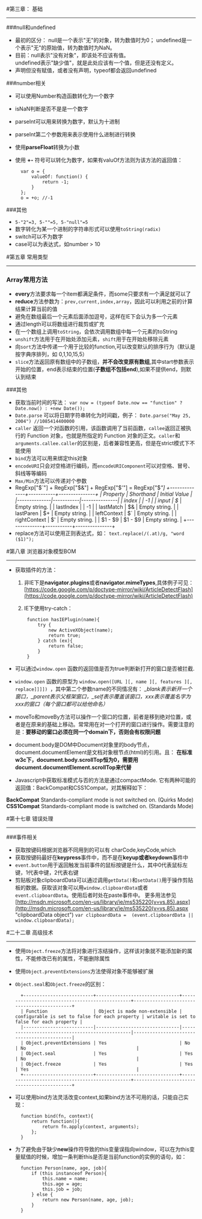 #第三章： 基础

----------

###null和undefined
+ 最初的区分： null是一个表示"无"的对象，转为数值时为0；  undefined是一个表示"无"的原始值，转为数值时为NaN。
+ 目前：null表示"没有对象"，即该处不应该有值。  
undefined表示"缺少值"，就是此处应该有一个值，但是还没有定义。
+ 声明但没有赋值，或者没有声明，typeof都会返回undefined

###number相关
+ 可以使用Number构造函数转化为一个数字
+ isNaN判断是否不是是一个数字
+ parseInt可以用来转换为数字，默认为十进制
+ parseInt第二个参数用来表示使用什么进制进行转换
+ 使用**parseFloat**转换为小数
+ 使用 **+-** 符号可以转化为数字，如果有valuOf方法则为该方法的返回值：

		var o = { 
		    valueOf: function() {
		        return -1;
		    }
		};
		o = +o; //-1

###其他
+ `5-"2"=3, 5-""=5, 5-"null"=5` 
+ 数字转化为某一个进制的字符串形式可以使用`toString(radix)`
+ switch可以不为数字
+ case可以为表达式，如number > 10

#第五章 常用类型

----------

### Array常用方法
+ **every**方法要求每一个item都满足条件，而some只要求有一个满足就可以了
+ **reduce**方法参数为：`prev,current,index,array`，因此可以利用之前的计算结果计算当前的值
+ 避免在数组最后一个元素后面添加逗号，这样在IE下会认为多一个元素
+ 通过length可以将数组进行裁剪或扩充
+ 在一个数组上调用`toString`，会依次调用数组中每一个元素的toString
+ `unshift`方法用于在开始处添加元素，`shift`用于在开始处移除元素
+ 向`sort`方法中传递一个用于比较的function,可以改变默认的排序行为（默认是按字典序排列，如 0,1,10,15,5）
+ `slice`方法返回原有数组中的子数组，**并不会改变原有数组**,其中start参数表示开始的位置，end表示结束的位置(**子数组不包括end**),如果不提供end，则默认到结束

###其他
+ 获取当前时间的写法：
`var now = (typeof Date.now == "function" ? Date.now() : +new Date());`
+ `Date.parse` 可以将日期字符串转化为时间戳，例子：
`Date.parse("May 25, 2004") //1085414400000 `
+ `caller` 返回一个对函数的引用，该函数调用了当前函数，`callee`返回正被执行的 Function 对象，也就是所指定的 Function 对象的正文。`caller`和`arguments.callee.caller`的区别是，后者兼容性更高，但是在strict模式下不能使用
+ `bind`方法可以用来绑定this对象
+ `encodeURI`只会对空格进行编码，而`encodeURIComponent`可以对空格、冒号、斜线等等编码
+ `Max/Min`方法可以传递对个参数
+ RegExp["$`"] + RegExp["$&"] + RegExp["$'"] = RegExp["$_"]
		+--------------+-----------+---------------+
		| Property     | Shorthand | Initial Value |
		|--------------|-----------|---------------|
		| index        |           | -1            |
		| input        | $_        | Empty string. |
		| lastIndex    |           | -1            |
		| lastMatch    | $&        | Empty string. |
		| lastParen    | $+        | Empty string. |
		| leftContext  | $`        | Empty string. |
		| rightContext | $'        | Empty string. |
		| $1 - $9      | $1 - $9   | Empty string. |
		+--------------+-----------+---------------+
+ replace方法可以使用正则表达式，如：
`text.replace(/(.at)/g, "word ($1)");`

#第八章 浏览器对象模型BOM


----------

+ 获取插件的方法：
	1. 非IE下是**navigator.plugins**或者**navigator.mimeTypes**,具体例子可见：[https://code.google.com/p/doctype-mirror/wiki/ArticleDetectFlash](https://code.google.com/p/doctype-mirror/wiki/ArticleDetectFlash) 
	2. IE下使用try-catch：

			function hasIEPlugin(name){
	            try {
	                new ActiveXObject(name);
	                return true;
	            } catch (ex){
	                return false;
	            }
	        }
+ 可以通过`window.open` 函数的返回值是否为true判断新打开的窗口是否被拦截.
+ `window.open` 函数的原型为 `window.open([URL ][, name ][, features ][, replace]]]]) `，其中第二个参数name的不同情况有：
*_blank表示新开一个窗口，_parent表示父框架窗口，_self表示覆盖该窗口，xxx表示覆盖名字为xxx的窗口（每个窗口都可以给他命名）*
+ moveTo和moveBy方法可以操作一个窗口的位置，前者是移到绝对位置，或者是在原来的基础上移动。常常用在对一个打开的窗口进行操作。需要注意的是：**要移动的窗口必须在同一个domain下，否则会有权限问题**
+ document.body是DOM中Document对象里的body节点， document.documentElement是文档对象根节点(html)的引用。且：
**在标准w3c下，document.body.scrollTop恒为0，需要用document.documentElement.scrollTop来代替**
+ Javascript中获取标准模式与否的方法是通过compactMode. 它有两种可能的返回值：BackCompat和CSS1Compat，对其解释如下：
	
	>
**BackCompat** Standards-compliant mode is not switched on. (Quirks Mode)  
**CSS1Compat** Standards-compliant mode is switched on. (Standards Mode)

 


#第十七章 错误处理

----------

###事件相关
+ 获取按键码根据浏览器不同用到的可以有 charCode,keyCode,which
+ 获取按键码最好在**keypress**事件中，而不是在**keyup或者keydown**事件中
+ `event.button`用于返回触发当前事件的鼠标按键是什么，其中0代表鼠标左键，1代表中键，2代表右键
+ 剪贴板对象clipboardData可以通过调用`getData()`和`setData()`用于操作剪贴板的数据。获取该对象可以用`window.clipboardData`或者`event.clipboardData`。使用后者时处在paste事件中。  更多用法参见[http://msdn.microsoft.com/en-us/library/ie/ms535220(v=vs.85).aspx](http://msdn.microsoft.com/en-us/library/ie/ms535220(v=vs.85).aspx "clipboardData object")
 `var clipboardData =  (event.clipboardData || window.clipboardData);`

#二十二章 高级技术

----------

+ 使用`Object.freeze`方法将对象进行冻结操作，这样该对象就不能添加新的属性，不能修改已有的属性，不能删除属性
+ 使用`Object.preventExtensions`方法使得对象不能够被扩展
+ `Object.seal`和`Object.freeze`的区别：

		+--------------------------+-------------------------------+------------------------------------------------+--------------------------------------------+
		| Function                 | Object is made non-extensible | configurable is set to false for each property | writable is set to false for each property |
		|--------------------------|-------------------------------|------------------------------------------------|--------------------------------------------|
		| Object.preventExtensions | Yes                           | No                                             | No                                         |
		| Object.seal              | Yes                           | Yes                                            | No                                         |
		| Object.freeze            | Yes                           | Yes                                            | Yes                                        |
		+--------------------------+-------------------------------+------------------------------------------------+--------------------------------------------+
+ 可以使用bind方法灵活改变context,如果bind方法不可用的话，只能自己实现：

		function bind(fn, context){
            return function(){
                return fn.apply(context, arguments);
            };
        }
+ 为了避免由于缺少**new**操作符导致的this变量误指向window，可以在为this变量赋值的时候，增加一条判断this是否是当前function的实例的语句，如：

		function Person(name, age, job){
            if (this instanceof Person){
                this.name = name;
                this.age = age;
                this.job = job;
            } else {
                return new Person(name, age, job);
            }
        }